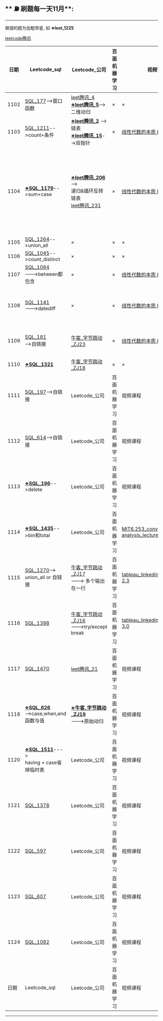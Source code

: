 ## ** ⛽️ 刷题每一天11月**:
---
做错的题为加粗带星, 如 **※leet_1225**

[leetcode腾讯](https://leetcode-cn.com/problemset/50/)


| 日期 | Leetcode_sql |Leetcode_公司| 百面机器学习 | 视频课程 | KM文章 | 简历投递 |今日最佳 |
|--- |---|---|---|---|---|---|---|
| 1102 | [SQL_177](https://leetcode-cn.com/problems/nth-highest-salary/)-->窗口函数 |[leet腾讯_4](https://leetcode-cn.com/problems/median-of-two-sorted-arrays/)<br>[**※leet腾讯_5**](https://leetcode-cn.com/problems/longest-palindromic-substring/)-->二维动归| × | × | × | × | × |
| 1103 | [SQL_1211](https://leetcode-cn.com/problems/queries-quality-and-percentage/)-->count+条件 |[**※leet腾讯_2**](https://leetcode-cn.com/problems/add-two-numbers/) -->链表<br>[**※leet腾讯_15**](https://leetcode-cn.com/problems/3sum/)-->双指针| × | [线性代数的本质 P1](https://www.bilibili.com/video/BV1ys411472E?p=2) | × | × |犹豫不决排个序<br>相互逼近双指针
| 1104 | [**※SQL_1179**](https://leetcode-cn.com/problems/reformat-department-table/)-->sum+case |[**※leet腾讯_206**](https://leetcode-cn.com/problems/reverse-linked-list/)<br>--><br>递归&循环反转链表<br>[leet腾讯_231](https://leetcode-cn.com/problems/power-of-two/)| × | [线性代数的本质 P2-3](https://www.bilibili.com/video/BV1ys411472E?p=3) | 【腾讯微视】<br>数据分析：为什么1+1不等于2？ | × | × |
| 1105 | [SQL_1264](https://leetcode-cn.com/problems/page-recommendations/)-->union_all |×| × | × | × | × | ACSE2-solution3,4 |
| 1106 | [SQL_1045](https://leetcode-cn.com/problems/customers-who-bought-all-products/)-->count_distinct |×| × | × | × | × |× |
| 1107 |[SQL_1084](https://leetcode-cn.com/problems/sales-analysis-iii/)<br>--->between都包含  |×| × | [线性代数的本质 P4-9](https://www.bilibili.com/video/BV1ys411472E?p=9) | × | × |× |
| 1108 | [SQL_1141](https://leetcode-cn.com/problems/user-activity-for-the-past-30-days-i/)<br>--->datediff |×| × | [线性代数的本质 P10-15](https://www.bilibili.com/video/BV1ys411472E?p=15) | × | 亚马逊 & P&G & Facebook & Deutsche Bank |× |
| 1109 | [SQL_181](https://leetcode-cn.com/problems/employees-earning-more-than-their-managers/)<br>-->自链接 |[牛客_字节跳动_ZJ23](https://www.nowcoder.com/ta/exam-bytedance)| × | [线性代数的本质 P16](https://www.bilibili.com/video/BV1ys411472E?p=16) | × | × |高斯定理 & 斯托克斯定理 & 旋度定理 |
| 1110 | [**※SQL_1321**](https://leetcode-cn.com/problems/restaurant-growth/) |[牛客_字节跳动_ZJ18](https://www.nowcoder.com/practice/42852fd7045c442192fa89404ab42e92?tpId=137&&tqId=33895&rp=1&ru=/ta/exam-bytedance&qru=/ta/exam-bytedance/question-ranking)| × | × | × | 亚马逊游戏测试 |× |
| 1111 | [SQL_197](https://leetcode-cn.com/problems/rising-temperature/)-->自链接 |Leetcode_公司| 百面机器学习 | 视频课程 | KM文章 | × |× |
| 1112 | [SQL_614](https://leetcode-cn.com/problems/second-degree-follower/)-->自链接 |Leetcode_公司| 百面机器学习 | 视频课程 | KM文章 | × |× |
| 1113 | [**※SQL_196**](https://leetcode-cn.com/problems/delete-duplicate-emails/)-->delete |Leetcode_公司| 百面机器学习 | 视频课程 | KM文章 | × |× |
| 1114 | [**※SQL_1435**](https://leetcode-cn.com/problems/create-a-session-bar-chart/)-->bin和total |Leetcode_公司| 百面机器学习 | [MIT6.253_convex analysis_lecture0](https://ocw.mit.edu/courses/electrical-engineering-and-computer-science/6-253-convex-analysis-and-optimization-spring-2012/lecture-notes/MIT6_253S12_lec01.pdf) | KM文章 | P&G OT |× |
| 1115 | [SQL_1270](https://leetcode-cn.com/problems/all-people-report-to-the-given-manager/)--><br>union_all or 自链接 |[牛客_字节跳动_ZJ17](https://www.nowcoder.com/practice/11c9f023a9f84418a15b48792a5f7c70?tpId=137&&tqId=33894&rp=1&ru=/ta/exam-bytedance&qru=/ta/exam-bytedance/question-ranking) <br>---> 多个输出在一行| 百面机器学习 | [tableau_linkedin_learning_0-2.3](https://www.linkedin.com/learning/tableau-essential-training-2020-1/join-data-sources-with-inconsistent-field-names-in-2020-1-and-2020-2?u=2720425) | KM文章 | Deutsche Bank OT |× |
| 1116 | [SQL_1398](https://leetcode-cn.com/problems/customers-who-bought-products-a-and-b-but-not-c/) |[牛客_字节跳动_ZJ16](https://www.nowcoder.com/practice/fe19f8a78a5148018f4be53ae9b5e11e?tpId=137&&tqId=33893&rp=1&ru=/ta/exam-bytedance&qru=/ta/exam-bytedance/question-ranking)<br>--->try/except break| 百面机器学习 | [tableau_linkedin_learning_2.4-3.0](https://www.linkedin.com/learning/tableau-essential-training-2020-1/display-the-data-underlying-a-workbook?u=2720425) | KM文章 | × |× |
| 1117 | [SQL_1470](https://leetcode-cn.com/problems/top-travellers/) |[leet腾讯_21](https://leetcode-cn.com/problems/merge-two-sorted-lists/)| 百面机器学习 | 视频课程 | KM文章 | × |× |
| 1118 | [**※SQL_626**](https://leetcode-cn.com/problems/exchange-seats/)<br>-->case,when,end函数与值 |[**※牛客_字节跳动_ZJ19**](https://www.nowcoder.com/practice/c0803540c94848baac03096745b55b9b?tpId=137&&tqId=33896&rp=1&ru=/ta/exam-bytedance&qru=/ta/exam-bytedance/question-ranking)<br>--->原始动归| 百面机器学习 | 视频课程 | KM文章 | 简历投递 |今日最佳 |
| 1120 | [**※SQL_1511**](https://leetcode-cn.com/problems/customer-order-frequency/)---><br>having + case省掉临时表 |Leetcode_公司| 百面机器学习 | 视频课程 | KM文章 | 简历投递 |今日最佳 |
| 1121 | [SQL_1378](https://leetcode-cn.com/problems/replace-employee-id-with-the-unique-identifier/) |Leetcode_公司| 百面机器学习 | 视频课程 | KM文章 | 简历投递 |今日最佳 |
| 1122 | [SQL_597](https://leetcode-cn.com/problems/friend-requests-i-overall-acceptance-rate/) |Leetcode_公司| 百面机器学习 | 视频课程 | KM文章 | 简历投递 |今日最佳 |
| 1123 | [SQL_607](https://leetcode-cn.com/problems/sales-person/) |Leetcode_公司| 百面机器学习 | 视频课程 | KM文章 | 简历投递 |今日最佳 |
| 1124 | [SQL_1082](https://leetcode-cn.com/problems/sales-analysis-i/) |Leetcode_公司| 百面机器学习 | 视频课程 | KM文章 | 简历投递 |今日最佳 |
| 日期 | Leetcode_sql |Leetcode_公司| 百面机器学习 | 视频课程 | KM文章 | 简历投递 |今日最佳 |

---
